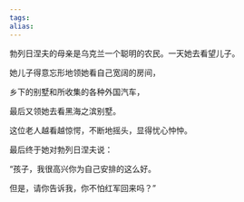 ```yaml
---
tags: 
alias:
---
```

勃列日涅夫的母亲是乌克兰一个聪明的农民。一天她去看望儿子。

她儿子得意忘形地领她看自己宽阔的房间，

乡下的别墅和所收集的各种外国汽车，

最后又领她去看黑海之滨别墅。

这位老人越看越惊愕，不断地摇头，显得忧心忡忡。

最后终于她对勃列日涅夫说：

“孩子，我很高兴你为自己安排的这么好。


但是，请你告诉我，你不怕红军回来吗？”

